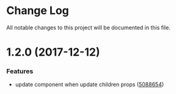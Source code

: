 # Change Log

All notable changes to this project will be documented in this file.

<a name="1.2.0"></a>
# 1.2.0 (2017-12-12)


### Features

* update component when update children props ([5088654](https://github.com/SUI-Components/sui-components/commit/5088654))



